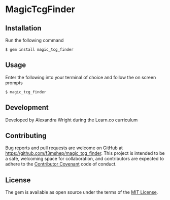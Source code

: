 # MagicTcgFinder


## Installation

Run the following command

```
$ gem install magic_tcg_finder
```

## Usage

Enter the following into your terminal of choice and follow the on screen prompts

```
$ magic_tcg_finder
```

## Development

Developed by Alexandra Wright during the Learn.co curriculum

## Contributing

Bug reports and pull requests are welcome on GitHub at https://github.com/f3mshep/magic_tcg_finder. This project is intended to be a safe, welcoming space for collaboration, and contributors are expected to adhere to the [Contributor Covenant](http://contributor-covenant.org) code of conduct.

## License

The gem is available as open source under the terms of the [MIT License](http://opensource.org/licenses/MIT).
